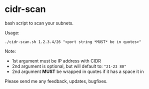 # cidr-scan
bash script to scan your subnets.

Usage: 

```
./cidr-scan.sh 1.2.3.4/26 "<port string *MUST* be in quotes>"
```

Note:
* 1st argument must be IP address with CIDR
* 2nd argument is optional, but will default to: `"21-23 80"`
* 2nd argument **MUST** be wrapped in quotes if it has a space it in

Please send me any feedback, updates, bugfixes.

